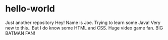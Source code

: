# hello-world
Just another repository
Hey! Name is Joe. Trying to learn some Java! Very new to this.. But I do know some HTML and CSS.
Huge video game fan. BIG BATMAN FAN! 
